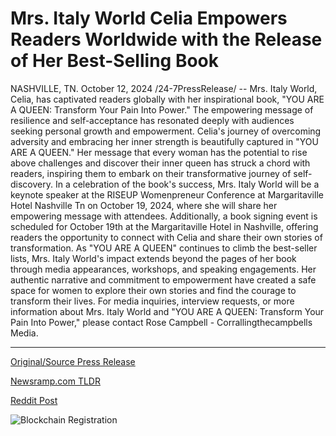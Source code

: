 # Mrs. Italy World Celia Empowers Readers Worldwide with the Release of Her Best-Selling Book

NASHVILLE, TN. October 12, 2024 /24-7PressRelease/ -- Mrs. Italy World, Celia, has captivated readers globally with her inspirational book, "YOU ARE A QUEEN: Transform Your Pain Into Power." The empowering message of resilience and self-acceptance has resonated deeply with audiences seeking personal growth and empowerment.  Celia's journey of overcoming adversity and embracing her inner strength is beautifully captured in "YOU ARE A QUEEN." Her message that every woman has the potential to rise above challenges and discover their inner queen has struck a chord with readers, inspiring them to embark on their transformative journey of self-discovery.  In a celebration of the book's success, Mrs. Italy World will be a keynote speaker at the RISEUP Womenpreneur Conference at Margaritaville Hotel Nashville Tn on October 19, 2024, where she will share her empowering message with attendees. Additionally, a book signing event is scheduled for October 19th at the Margaritaville Hotel in Nashville, offering readers the opportunity to connect with Celia and share their own stories of transformation.  As "YOU ARE A QUEEN" continues to climb the best-seller lists, Mrs. Italy World's impact extends beyond the pages of her book through media appearances, workshops, and speaking engagements. Her authentic narrative and commitment to empowerment have created a safe space for women to explore their own stories and find the courage to transform their lives.  For media inquiries, interview requests, or more information about Mrs. Italy World and "YOU ARE A QUEEN: Transform Your Pain Into Power," please contact Rose Campbell - Corrallingthecampbells Media. 

---

[Original/Source Press Release](https://www.24-7pressrelease.com/press-release/515199/mrs-italy-world-celia-empowers-readers-worldwide-with-the-release-of-her-best-selling-book)
                    

[Newsramp.com TLDR](None) 



[Reddit Post](https://www.reddit.com/r/Lifestyle_Culture/comments/1g1uq5b/mrs_italy_world_celia_inspires_with_new_book_and/) 



![Blockchain Registration](https://cdn.newsramp.app/24-7PressRelease/qrcode/2410/12/file_20a.webp)